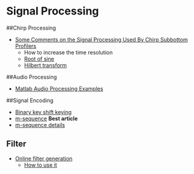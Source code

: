 Signal Processing
===========

##Chirp Processing
- [Some Comments on the Signal Processing Used By Chirp Subbottom Profilers](http://www.ldeo.columbia.edu/res/pi/MB-System/sonarfunction/SubbottomProcessing/subbottomdataprocessing.html)
	- How to increase the time resolution
	- [Root of sine](http://www.physics.miami.edu/~curtright/TheRootsOfSin.pdf) 
	- [Hilbert transform](http://www.physionet.org/physiotools/apdet/apdet-1.0/ht.c)

##Audio Processing
- [Matlab Audio Processing Examples](http://www.ee.columbia.edu/ln/LabROSA/matlab/)


##Signal Encoding

- [Binary key shift keying](http://cnx.org/contents/eed1c63e-9733-4294-9cb6-f27db06efc92@15)
- [m-sequence](http://www.silcom.com/~aludwig/Signal_processing/Maximum_length_sequences.htm) **Best article**
- [m-sequence details](https://cfn.upenn.edu/aguirre/wiki/public:m_sequences)

## Filter
- [Online filter generation](http://www-users.cs.york.ac.uk/~fisher/mkfilter/) 
	- [How to use it](http://stackoverflow.com/questions/664877/i-need-to-implement-a-butterworth-filter-in-c-is-it-easier-get-a-library-with-t)  